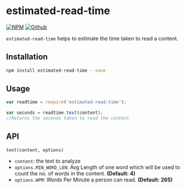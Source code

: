 # estimated-read-time

[![NPM](https://img.shields.io/npm/v/estimated-read-time.svg?logo=npm&style=flat-square)](https://www.npmjs.com/package/estimated-read-time)    [![Github](https://img.shields.io/github/release/karthik512/estimated-read-time.svg?colorB=green&logo=github&style=flat-square)](https://github.com/karthik512/estimated-read-time)

`estimated-read-time` helps to estimate the time taken to read a content.

## Installation

```sh
npm install estimated-read-time --save
```

## Usage

```javascript
var readtime = require('estimated-read-time');

var seconds = readtime.text(content);
//Returns the seconds taken to read the content
```

## API

`text(content, options)`

  - `content`: the text to analyze
  - `options.MIN_WORD_LEN`: Avg Length of one word which will be used to count the no. of words in the content. <b>(Default: 4)</b>
  - `options.WPM`: Words Per Minute a person can read. <b>(Default: 265)</b>
